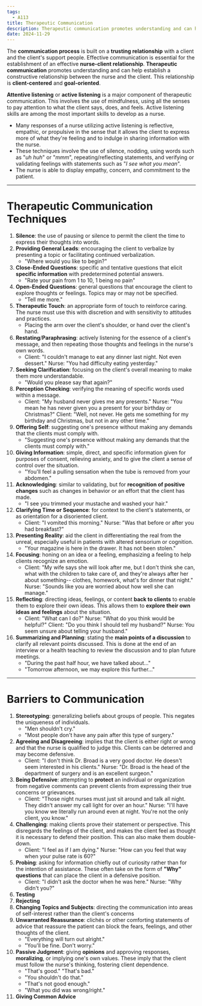 ```yaml
---
tags:
  - A113
title: Therapeutic Communication
description: Therapeutic communication promotes understanding and can help establish a constructive relationship between the nurse and the client. This relationship is client-centered*and goal-oriented.
date: 2024-11-29
---
```

The **communication process** is built on a **trusting relationship** with a client and the client's support people. Effective communication is essential for the establishment of an effective **nurse-client relationship**. **Therapeutic communication** promotes understanding and can help establish a constructive relationship between the nurse and the client. This relationship is **client-centered** and **goal-oriented**.

**Attentive listening** or **active listening** is a major component of therapeutic communication. This involves the use of mindfulness, using all the senses to pay attention to what the client says, does, and feels. Active listening skills are among the most important skills to develop as a nurse.
- Many responses of a nurse utilizing active listening is reflective, empathic, or propulsive in the sense that it allows the client to express more of what they're feeling and to indulge in sharing information with the nurse.
- These techniques involve the use of silence, nodding, using words such as "*uh huh*" or "*mmm*", repeating/reflecting statements, and verifying or validating feelings with statements such as "*I see what you mean*".
- The nurse is able to display empathy, concern, and commitment to the patient.
___
# Therapeutic Communication Techniques
1. **Silence**: the use of pausing or silence to permit the client the time to express their thoughts into words.
2. **Providing General Leads**: encouraging the client to verbalize by presenting a topic or facilitating continued verbalization.
	- "Where would you like to begin?"
3. **Close-Ended Questions**: specific and tentative questions that elicit **specific information** with predetermined potential answers.
	- "Rate your pain from 1 to 10, 1 being no pain"
4. **Open-Ended Questions**: general questions that encourage the client to explore thoughts or feelings. Topics may or may not be specified.
	- "Tell me more."
5. **Therapeutic Touch**: an appropriate form of touch to reinforce caring. The nurse must use this with discretion and with sensitivity to attitudes and practices.
	- Placing the arm over the client's shoulder, or hand over the client's hand.
6. **Restating**/**Paraphrasing**: actively listening for the essence of a client's message, and then repeating those thoughts and feelings in the nurse's own words.
	- Client: "I couldn't manage to eat any dinner last night. Not even dessert." Nurse: "You had difficulty eating yesterday."
7. **Seeking Clarification**: focusing on the client's overall meaning to make them more understandable.
	- "Would you please say that again?"
8. **Perception Checking**: verifying the meaning of specific words used within a message.
	- Client: "My husband never gives me any presents." Nurse: "You mean he has never given you a present for your birthday or Christmas?" Client: "Well, not never. He gets me something for my birthday and Christmas, but not in any other time."
9. **Offering Self**: suggesting one's presence without making any demands that the clients must comply with.
	- "Suggesting one's presence without making any demands that the clients must comply with."
10. **Giving Information**: simple, direct, and specific information given for purposes of consent, relieving anxiety, and to give the client a sense of control over the situation.
	- "You'll feel a pulling sensation when the tube is removed from your abdomen."
11. **Acknowledging**: similar to validating, but for **recognition of positive changes** such as changes in behavior or an effort that the client has made.
	- "I see you trimmed your mustache and washed your hair."
12. **Clarifying Time or Sequence**: for context to the client's statements, or as orientation for a disoriented client.
	- Client: "I vomited this morning." Nurse: "Was that before or after you had breakfast?"
13. **Presenting Reality**: aid the client in differentiating the real from the unreal, especially useful in patients with altered sensorium or cognition.
	- "Your magazine is here in the drawer. It has not been stolen."
14. **Focusing**: honing on an idea or a feeling, emphasizing a feeling to help clients recognize an emotion.
	- Client: "My wife says she will look after me, but I don't think she can, what with the children to take care of, and they're always after her about something-- clothes, homework, what's for dinner that night." Nurse: "Sounds like you are worried about how well she can manage."
15. **Reflecting**: directing ideas, feelings, or content **back to clients** to enable them to explore their own ideas. This allows them to **explore their own ideas and feelings** about the situation.
	- Client: "What can I do?" Nurse: "What do you think would be helpful?" Client: "Do you think I should tell my husband?" Nurse: You seem unsure about telling your husband."
16. **Summarizing and Planning**: stating the **main points of a discussion** to clarify all relevant points discussed. This is done at the end of an interview or a health teaching to review the discussion and to plan future meetings.
	- "During the past half hour, we have talked about..."
	- "Tomorrow afternoon, we may explore this further..."
___
# Barriers to Communication
1. **Stereotyping**: generalizing beliefs about groups of people. This negates the uniqueness of individuals.
	- "Men shouldn't cry."
	- "Most people don't have any pain after this type of surgery."
2. **Agreeing and Disagreeing**: implies that the client is either right or wrong and that the nurse is qualified to judge this. Clients can be deterred and may become defensive.
	- Client: "I don't think Dr. Broad is a very good doctor. He doesn't seem interested in his clients." Nurse: "Dr. Broad is the head of the department of surgery and is an excellent surgeon."
3. **Being Defensive**: attempting to **protect** an individual or organization from negative comments can prevent clients from expressing their true concerns or grievances.
	- Client: "Those night nurses must just sit around and talk all night. They didn't answer my call light for over an hour." Nurse: "I'll have you know we literally run around even at night. You're not the only client, you know."
4. **Challenging**: making clients prove their statement or perspective. This disregards the feelings of the client, and makes the client feel as thought it is necessary to defend their position. This can also make them double-down.
	- Client: "I feel as if I am dying." Nurse: "How can you feel that way when your pulse rate is 60?"
5. **Probing**: asking for information chiefly out of curiosity rather than for the intention of assistance. These often take on the form of **"Why" questions** that can place the client in a defensive position.
    - Client: "I didn't ask the doctor when he was here." Nurse: "Why didn't you?"
6. **Testing**
7. **Rejecting**
8. **Changing Topics and Subjects**: directing the communication into areas of self-interest rather than the client's concerns
9. **Unwarranted Reassurance**: clichés or other comforting statements of advice that reassure the patient can block the fears, feelings, and other thoughts of the client.
	- "Everything will turn out alright."
	- "You'll be fine. Don't worry."
10. **Passive Judgment**: giving **opinions** and approving responses, **moralizing**, or implying one's own values. These imply that the client must follow the nurse's thinking, fostering client dependence.
	- "That's good." "That's bad."
	- "You shouldn't do that."
	- "That's not good enough."
	- "What you did was wrong/right."
11. **Giving Common Advice**